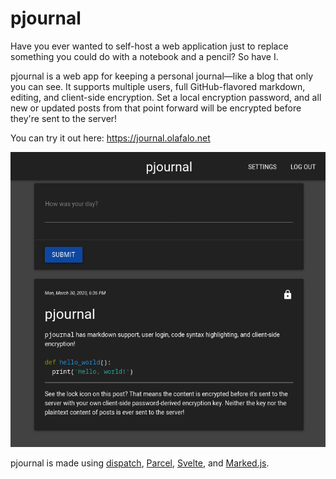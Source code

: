 # pjournal

Have you ever wanted to self-host a web application just to replace something you could do with a notebook and a pencil? So have I.

pjournal is a web app for keeping a personal journal—like a blog that only you can see. It supports multiple users, full GitHub-flavored markdown, editing, and client-side encryption. Set a local encryption password, and all new or updated posts from that point forward will be encrypted before they're sent to the server!

You can try it out here: https://journal.olafalo.net

![pjournal screenshot](/screenshots/pjournal-2020-03-30.png?raw=true)

pjournal is made using [dispatch](https://github.com/flick-web/dispatch), [Parcel](https://parceljs.org), [Svelte](https://svelte.dev), and [Marked.js](https://marked.js.org).
